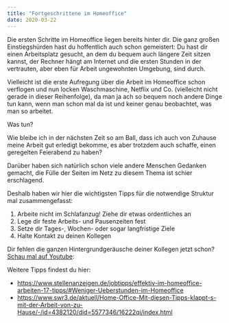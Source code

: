 ```yaml
---
title: "Fortgeschrittene im Homeoffice"
date: 2020-03-22
---
```


Die ersten Schritte im Homeoffice liegen bereits hinter dir. Die ganz großen Einstiegshürden hast du hoffentlich auch schon gemeistert: Du hast dir einen Arbeitsplatz gesucht, an dem du bequem auch längere Zeit sitzen kannst, der Rechner hängt am Internet und die ersten Stunden in der vertrauten, aber eben für Arbeit ungewohnten Umgebung, sind durch.

Vielleicht ist die erste Aufregung über die Arbeit im Homeoffice schon verflogen und nun locken Waschmaschine, Netflix und Co. (vielleicht nicht gerade in dieser Reihenfolge), da man ja ach so bequem noch andere Dinge tun kann, wenn man schon mal da ist und keiner genau beobachtet, was man so arbeitet.

Was tun?

Wie bleibe ich in der nächsten Zeit so am Ball, dass ich auch von Zuhause meine Arbeit gut erledigt bekomme, es aber trotzdem auch schaffe, einen geregelten Feierabend zu haben?

Darüber haben sich natürlich schon viele andere Menschen Gedanken gemacht, die Fülle der Seiten im Netz zu diesem Thema ist schier erschlagend.

Deshalb haben wir hier die wichtigsten Tipps für die notwendige Struktur mal zusammengefasst:

1. Arbeite nicht im Schlafanzug! Ziehe dir etwas ordentliches an
1. Lege dir feste Arbeits- und Pausenzeiten fest
1. Setze dir Tages-, Wochen- oder sogar langfristige Ziele
1. Halte Kontakt zu deinen Kollegen

Dir fehlen die ganzen Hintergrundgeräusche deiner Kollegen jetzt schon? [Schau mal auf Youtube](https://www.youtube.com/watch?v=s6IcQUZI-o0):

Weitere Tipps findest du hier:

- https://www.stellenanzeigen.de/jobtipps/effektiv-im-homeoffice-arbeiten-17-tipps/#Weniger-Ueberstunden-im-Homeoffice 
- https://www.swr3.de/aktuell/Home-Office-Mit-diesen-Tipps-klappt-s-mit-der-Arbeit-von-zu-Hause/-/id=4382120/did=5577346/16222qi/index.html

